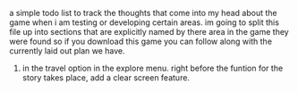 a simple todo list to track the thoughts that come into my head about the game when i am testing or developing certain areas. im going to split this file up into sections that are explicitly named by there area in the game they were found so if you download this game you can follow along with the currently laid out plan we have.

1. in the travel option in the explore menu. right before the funtion for the story takes place, add a clear screen feature.

